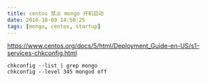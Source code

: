 ```yaml
---
title: centos 禁止 mongo 开机启动
date: 2016-10-09 14:50:25
tags: [mongo, centos, startup]
---
```


<https://www.centos.org/docs/5/html/Deployment_Guide-en-US/s1-services-chkconfig.html>

<!--more-->


```
chkconfig --list | grep mongo
chkconfig --level 345 mongod off
```
